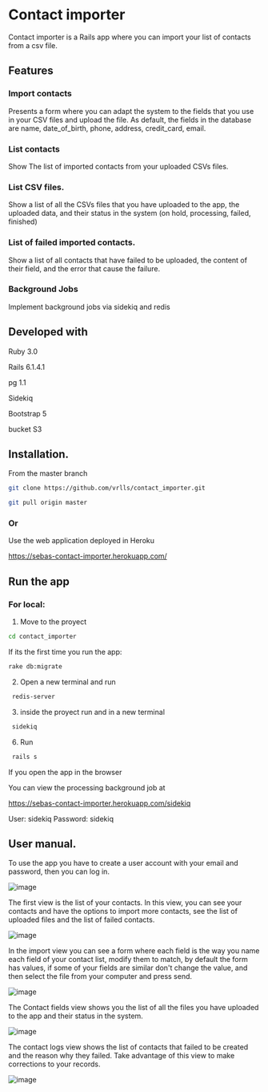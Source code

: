 # Contact importer 

Contact importer is a Rails app where you can import your list of contacts from a csv file.

## Features

### Import contacts

Presents a form where you can adapt the system to the fields that you use in your CSV files and upload the file. As default, the fields in the database are name, date_of_birth, phone, address, credit_card, email.

### List contacts

Show The list of imported contacts from your uploaded CSVs files.

### List CSV files.

Show a list of all the CSVs files that you have uploaded to the app, the uploaded data, and their status in the system (on hold, processing, failed, finished)

### List of failed imported contacts.

Show a list of all contacts that have failed to be uploaded, the content of their field, and the error that cause the failure.

### Background Jobs

Implement background jobs via sidekiq and redis

## Developed with

Ruby 3.0

Rails 6.1.4.1

pg 1.1

Sidekiq

Bootstrap 5

bucket S3

## Installation.

From the master branch
```sh
git clone https://github.com/vrlls/contact_importer.git
```

```sh
git pull origin master
```

### Or

Use the web application deployed in Heroku

https://sebas-contact-importer.herokuapp.com/

## Run the app

### For local:

1. Move to the proyect
```sh
cd contact_importer
```

If its the first time you run the app:

```sh
rake db:migrate
```

2. Open a new terminal and run
```sh
 redis-server
```

3. inside the proyect run and in a new terminal
```sh
 sidekiq
```


6. Run
```sh
 rails s
```

If you open the app in the browser

You can view the processing background job at 

https://sebas-contact-importer.herokuapp.com/sidekiq

User: sidekiq
Password: sidekiq

## User manual.

To use the app you have to create a user account with your email and password, then you can log in.

![image](https://user-images.githubusercontent.com/30907860/142869257-d254542c-cea8-42e9-a7c8-a96042df42d3.png)


The first view is the list of your contacts. In this view, you can see your contacts and have the options to import more contacts, see the list of uploaded files and the list of failed contacts.

![image](https://user-images.githubusercontent.com/30907860/142869357-c29307c2-c596-482b-8a10-1dcf2ee0e7ac.png)

In the import view you can see a form where each field is the way you name each field of your contact list, modify them to match, by default the form has values, if some of your fields are similar don't change the value, and then select the file from your computer and press send.

![image](https://user-images.githubusercontent.com/30907860/142869420-c3ed4ba0-7916-4eea-87cb-545565a9321e.png)


The Contact fields view shows you the list of all the files you have uploaded to the app and their status in the system.

![image](https://user-images.githubusercontent.com/30907860/142869481-a69baaf7-ea9a-408c-80fd-c13142adf43b.png)

The contact logs view shows the list of contacts that failed to be created and the reason why they failed. Take advantage of this view to make corrections to your records.

![image](https://user-images.githubusercontent.com/30907860/142869569-2ec4851c-1d24-4121-b688-49a95b33b679.png)

